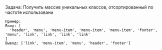 Задача: Получить массив уникальных классов, отсортированный по частоте использовани

```
Пример:
Ввод: [
  'header', 'menu', 'menu-item', 'menu-item', 'menu-item', 'footer', 'menu', 'link', 'link', 'link', 'link'
]
Вывод: ['link', 'menu-item', 'menu', 'header', 'footer']
```
